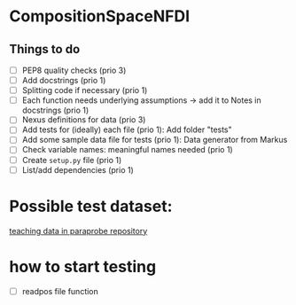 # CompositionSpaceNFDI

## Things to do

- [ ] PEP8 quality checks (prio 3)
- [ ] Add docstrings (prio 1)
- [ ] Splitting code if necessary (prio 1)
- [ ] Each function needs underlying assumptions -> add it to Notes in docstrings (prio 1)
- [ ] Nexus definitions for data (prio 3)
- [ ] Add tests for (ideally) each file (prio 1): Add folder "tests"
- [ ] Add some sample data file for tests (prio 1): Data generator from Markus
- [ ] Check variable names: meaningful names needed (prio 1)
- [ ] Create `setup.py` file (prio 1)
- [ ] List/add dependencies (prio 1)

# Possible test dataset:
[teaching data in paraprobe repository](https://gitlab.com/mdforti/paraprobe-toolbox/-/blob/main/teaching/example_data/usa_portland_wang/usa_portland_wang.tar.gz)

# how to start testing
- [ ] readpos file function


